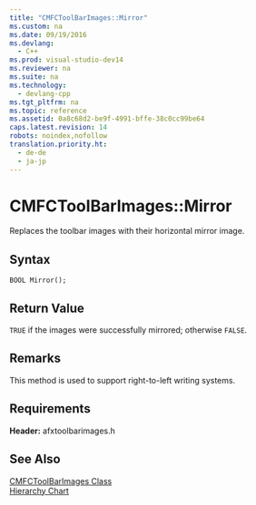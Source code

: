 ```yaml
---
title: "CMFCToolBarImages::Mirror"
ms.custom: na
ms.date: 09/19/2016
ms.devlang: 
  - C++
ms.prod: visual-studio-dev14
ms.reviewer: na
ms.suite: na
ms.technology: 
  - devlang-cpp
ms.tgt_pltfrm: na
ms.topic: reference
ms.assetid: 0a8c68d2-be9f-4991-bffe-38c0cc99be64
caps.latest.revision: 14
robots: noindex,nofollow
translation.priority.ht: 
  - de-de
  - ja-jp
---
```

# CMFCToolBarImages::Mirror
Replaces the toolbar images with their horizontal mirror image.  
  
## Syntax  
  
```  
BOOL Mirror();  
```  
  
## Return Value  
 `TRUE` if the images were successfully mirrored; otherwise `FALSE`.  
  
## Remarks  
 This method is used to support right-to-left writing systems.  
  
## Requirements  
 **Header:** afxtoolbarimages.h  
  
## See Also  
 [CMFCToolBarImages Class](../vs140/CMFCToolBarImages-Class.md)   
 [Hierarchy Chart](../vs140/Hierarchy-Chart.md)